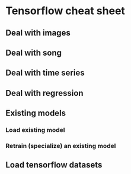 # Tensorflow cheat sheet

## Deal with images
## Deal with song
## Deal with time series
## Deal with regression

## Existing models
### Load existing model
### Retrain (specialize) an existing model
## Load tensorflow datasets